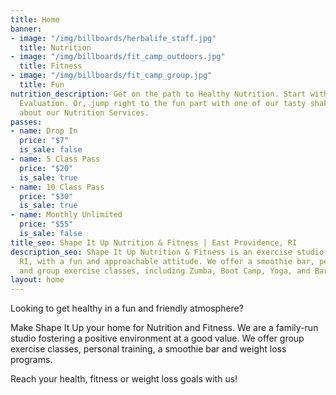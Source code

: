 ```yaml
---
title: Home
banner:
- image: "/img/billboards/herbalife_staff.jpg"
  title: Nutrition
- image: "/img/billboards/fit_camp_outdoors.jpg"
  title: Fitness
- image: "/img/billboards/fit_camp_group.jpg"
  title: Fun
nutrition_description: Get on the path to Healthy Nutrition. Start with a FREE Wellness
  Evaluation. Or, jump right to the fun part with one of our tasty shakes. Learn more
  about our Nutrition Services.
passes:
- name: Drop In
  price: "$7"
  is_sale: false
- name: 5 Class Pass
  price: "$20"
  is_sale: true
- name: 10 Class Pass
  price: "$30"
  is_sale: true
- name: Monthly Unlimited
  price: "$55"
  is_sale: false
title_seo: Shape It Up Nutrition & Fitness | East Providence, RI
description_seo: Shape It Up Nutrition & Fitness is an exercise studio in East Providence,
  RI, with a fun and approachable attitude. We offer a smoothie bar, personal training
  and group exercise classes, including Zumba, Boot Camp, Yoga, and Barre Fusion.
layout: home
---
```


Looking to get healthy in a fun and friendly atmosphere?

Make Shape It Up your home for Nutrition and Fitness. We are a family-run studio fostering a positive environment at a good value. We offer group exercise classes, personal training, a smoothie bar and weight loss programs.

Reach your health, fitness or weight loss goals with us!
